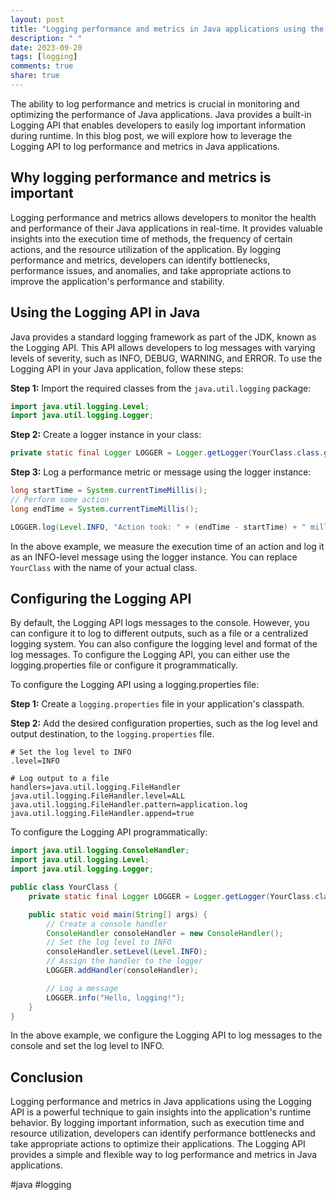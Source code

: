 ```yaml
---
layout: post
title: "Logging performance and metrics in Java applications using the Logging API"
description: " "
date: 2023-09-20
tags: [logging]
comments: true
share: true
---
```


The ability to log performance and metrics is crucial in monitoring and optimizing the performance of Java applications. Java provides a built-in Logging API that enables developers to easily log important information during runtime. In this blog post, we will explore how to leverage the Logging API to log performance and metrics in Java applications.

## Why logging performance and metrics is important

Logging performance and metrics allows developers to monitor the health and performance of their Java applications in real-time. It provides valuable insights into the execution time of methods, the frequency of certain actions, and the resource utilization of the application. By logging performance and metrics, developers can identify bottlenecks, performance issues, and anomalies, and take appropriate actions to improve the application's performance and stability.

## Using the Logging API in Java

Java provides a standard logging framework as part of the JDK, known as the Logging API. This API allows developers to log messages with varying levels of severity, such as INFO, DEBUG, WARNING, and ERROR. To use the Logging API in your Java application, follow these steps:

**Step 1:** Import the required classes from the `java.util.logging` package:

```java
import java.util.logging.Level;
import java.util.logging.Logger;
```

**Step 2:** Create a logger instance in your class:

```java
private static final Logger LOGGER = Logger.getLogger(YourClass.class.getName());
```

**Step 3:** Log a performance metric or message using the logger instance:

```java
long startTime = System.currentTimeMillis();
// Perform some action
long endTime = System.currentTimeMillis();

LOGGER.log(Level.INFO, "Action took: " + (endTime - startTime) + " milliseconds");
```

In the above example, we measure the execution time of an action and log it as an INFO-level message using the logger instance. You can replace `YourClass` with the name of your actual class.

## Configuring the Logging API

By default, the Logging API logs messages to the console. However, you can configure it to log to different outputs, such as a file or a centralized logging system. You can also configure the logging level and format of the log messages. To configure the Logging API, you can either use the logging.properties file or configure it programmatically.

To configure the Logging API using a logging.properties file:

**Step 1:** Create a `logging.properties` file in your application's classpath.

**Step 2:** Add the desired configuration properties, such as the log level and output destination, to the `logging.properties` file.

```properties
# Set the log level to INFO
.level=INFO

# Log output to a file
handlers=java.util.logging.FileHandler
java.util.logging.FileHandler.level=ALL
java.util.logging.FileHandler.pattern=application.log
java.util.logging.FileHandler.append=true
```

To configure the Logging API programmatically:

```java
import java.util.logging.ConsoleHandler;
import java.util.logging.Level;
import java.util.logging.Logger;

public class YourClass {
    private static final Logger LOGGER = Logger.getLogger(YourClass.class.getName());

    public static void main(String[] args) {
        // Create a console handler
        ConsoleHandler consoleHandler = new ConsoleHandler();
        // Set the log level to INFO
        consoleHandler.setLevel(Level.INFO);
        // Assign the handler to the logger
        LOGGER.addHandler(consoleHandler);

        // Log a message
        LOGGER.info("Hello, logging!");
    }
}
```

In the above example, we configure the Logging API to log messages to the console and set the log level to INFO.

## Conclusion

Logging performance and metrics in Java applications using the Logging API is a powerful technique to gain insights into the application's runtime behavior. By logging important information, such as execution time and resource utilization, developers can identify performance bottlenecks and take appropriate actions to optimize their applications. The Logging API provides a simple and flexible way to log performance and metrics in Java applications.

#java #logging